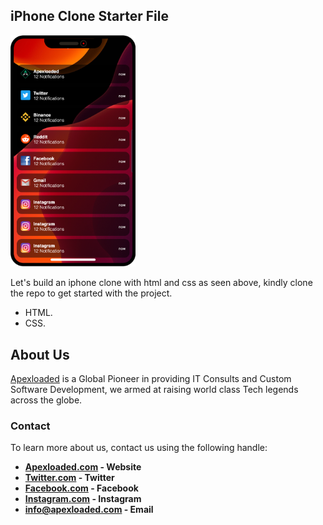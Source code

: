 ## iPhone Clone Starter File
<p align="left">
<img src="./iphone/screen10.png" width="200">
</p>

Let's build an iphone clone with html and css as seen above, kindly clone the repo to get started with the project.

- HTML.
- CSS.

## About Us

[Apexloaded](https://apexloaded.com) is a Global Pioneer in providing IT Consults and Custom Software Development, we armed at raising world class Tech legends across the globe.

### Contact
To learn more about us, contact us using the following handle:

- **[Apexloaded.com](https://apexloaded.com/) - Website**
- **[Twitter.com](https://twitter.com/apexlaoded) - Twitter**
- **[Facebook.com](https://facebook.com/apexloaded) - Facebook**
- **[Instagram.com](https://instagram.com/officialapexloaded) - Instagram**
- **[info@apexloaded.com](mailto:info@apexloaded.com) - Email**